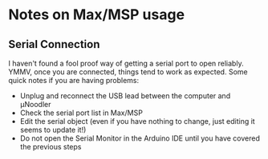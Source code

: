 # Notes on Max/MSP usage

## Serial Connection

I haven't found a fool proof way of getting a serial port to open reliably. YMMV, once you are connected, things tend to work as expected. Some quick notes if you are having problems:

* Unplug and reconnect the USB lead between the computer and µNoodler
* Check the serial port list in Max/MSP
* Edit the serial object (even if you have nothing to change, just editing it seems to update it!)
* Do not open the Serial Monitor in the Arduino IDE until you have covered the previous steps
